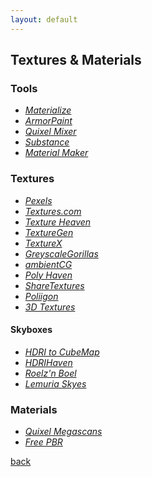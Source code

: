 ```yaml
---
layout: default
---
```


## Textures & Materials

### Tools

* _[Materialize](http://www.boundingboxsoftware.com/materialize/index.php)_
* _[ArmorPaint](https://armorpaint.org/)_
* _[Quixel Mixer](https://quixel.com/mixer)_
* _[Substance](https://www.adobe.com/products/substance3d-painter.html)_
* _[Material Maker](https://rodzilla.itch.io/material-maker)_

### Textures

* _[Pexels](https://www.pexels.com/)_
* _[Textures.com](https://www.textures.com/)_
* _[Texture Heaven](https://texturehaven.com/)_
* _[TextureGen](http://www.texturegen.com/)_
* _[TextureX](https://texturex.com/)_
* _[GreyscaleGorillas](https://3dassets.greyscalegorilla.com/)_
* _[ambientCG](https://ambientcg.com/)_
* _[Poly Haven](https://polyhaven.com/textures)_
* _[ShareTextures](https://www.sharetextures.com/textures)_
* _[Poliigon](https://www.poliigon.com/textures/free)_
* _[3D Textures](https://3dtextures.me/)_

#### Skyboxes

* _[HDRI to CubeMap](https://matheowis.github.io/HDRI-to-CubeMap/)_
* _[HDRIHaven](https://hdrihaven.com/)_
* _[Roelz'n Boel](https://reije081.home.xs4all.nl/skyboxes/)_
* _[Lemuria Skyes](https://www.lemuria.org/Unity/Skyboxes/Skyboxes/Skyboxes_List.html)_

### Materials

* _[Quixel Megascans](https://megascans.se/)_
* _[Free PBR](https://freepbr.com/)_

[back](../)
